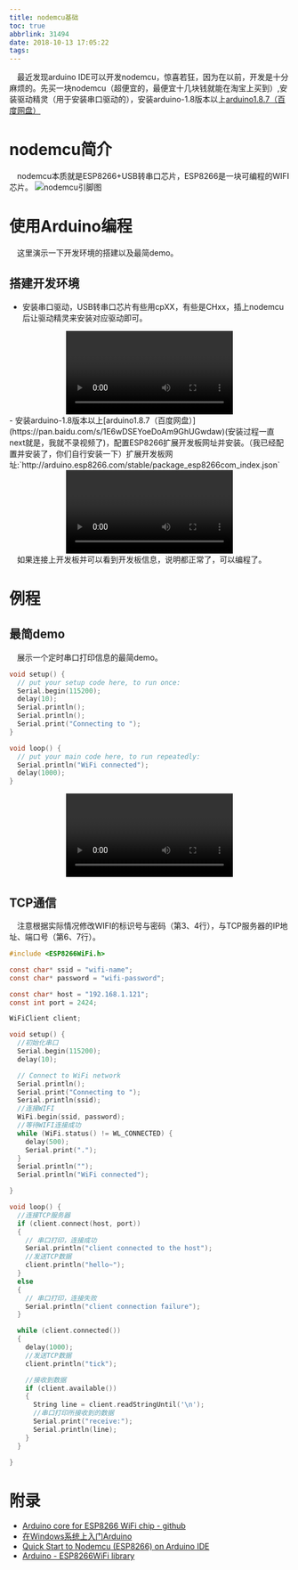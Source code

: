 ```yaml
---
title: nodemcu基础
toc: true
abbrlink: 31494
date: 2018-10-13 17:05:22
tags:
---
```


&emsp;最近发现arduino IDE可以开发nodemcu，惊喜若狂，因为在以前，开发是十分麻烦的。先买一块nodemcu（超便宜的，最便宜十几块钱就能在淘宝上买到）,安装驱动精灵（用于安装串口驱动的），安装arduino-1.8版本以上[arduino1.8.7（百度网盘）](https://pan.baidu.com/s/1E6wDSEYoeDoAm9GhUGwdaw)

# nodemcu简介
&emsp;nodemcu本质就是ESP8266+USB转串口芯片，ESP8266是一块可编程的WIFI芯片。
![nodemcu引脚图](http://ww1.sinaimg.cn/large/005BIQVbgy1fw7hir4bdrj30si0fuwmo.jpg)
# 使用Arduino编程
&emsp;这里演示一下开发环境的搭建以及最简demo。
## 搭建开发环境
- 安装串口驱动，USB转串口芯片有些用cpXX，有些是CHxx，插上nodemcu后让驱动精灵来安装对应驱动即可。
<video class="lazy" controls data-src="https://test-1251805228.cos.ap-guangzhou.myqcloud.com/%E4%BD%BF%E7%94%A8%E9%A9%B1%E5%8A%A8%E7%B2%BE%E7%81%B5%E5%AE%89%E8%A3%85%E4%B8%B2%E5%8F%A3%E9%A9%B1%E5%8A%A8.mp4" controls="controls" style="max-width: 100%; display: block; margin-left: auto; margin-right: auto;">
your browser does not support the video tag
</video>
- 安装arduino-1.8版本以上[arduino1.8.7（百度网盘）](https://pan.baidu.com/s/1E6wDSEYoeDoAm9GhUGwdaw)(安装过程一直next就是，我就不录视频了)，配置ESP8266扩展开发板网址并安装。（我已经配置并安装了，你们自行安装一下）扩展开发板网址:`http://arduino.esp8266.com/stable/package_esp8266com_index.json`
<video class="lazy" controls data-src="https://test-1251805228.cos.ap-guangzhou.myqcloud.com/nodemcu%E5%BC%80%E5%8F%91%E7%8E%AF%E5%A2%83arduino%20IDE%E9%85%8D%E7%BD%AE.mp4" controls="controls" style="max-width: 100%; display: block; margin-left: auto; margin-right: auto;">
your browser does not support the video tag
</video>
&emsp;如果连接上开发板并可以看到开发板信息，说明都正常了，可以编程了。

# 例程
## 最简demo
&emsp;展示一个定时串口打印信息的最简demo。
```c
void setup() {
  // put your setup code here, to run once:
  Serial.begin(115200);
  delay(10);
  Serial.println();
  Serial.println();
  Serial.print("Connecting to ");
}

void loop() {
  // put your main code here, to run repeatedly:
  Serial.println("WiFi connected");
  delay(1000);
}
```
<video class="lazy" controls data-src="https://test-1251805228.cos.ap-guangzhou.myqcloud.com/nodemcu%E6%9C%80%E7%AE%80demo.mp4" controls="controls" style="max-width: 100%; display: block; margin-left: auto; margin-right: auto;">
your browser does not support the video tag
</video>

## TCP通信
&emsp;注意根据实际情况修改WIFI的标识号与密码（第3、4行），与TCP服务器的IP地址、端口号（第6、7行）。

```c
#include <ESP8266WiFi.h>

const char* ssid = "wifi-name";
const char* password = "wifi-password";

const char* host = "192.168.1.121";
const int port = 2424;

WiFiClient client;

void setup() {
  //初始化串口
  Serial.begin(115200);
  delay(10);

  // Connect to WiFi network
  Serial.println();
  Serial.print("Connecting to ");
  Serial.println(ssid);
  //连接WIFI
  WiFi.begin(ssid, password);
  //等待WIFI连接成功
  while (WiFi.status() != WL_CONNECTED) {
    delay(500);
    Serial.print(".");
  }
  Serial.println("");
  Serial.println("WiFi connected");

}

void loop() {
  //连接TCP服务器
  if (client.connect(host, port))
  {
    // 串口打印，连接成功
    Serial.println("client connected to the host");
    //发送TCP数据
    client.println("hello~");
  }
  else
  {
    // 串口打印，连接失败
    Serial.println("client connection failure");
  }

  while (client.connected())
  {
    delay(1000);
    //发送TCP数据
    client.println("tick");

    //接收到数据
    if (client.available())
    {
      String line = client.readStringUntil('\n');
      //串口打印所接收到的数据
      Serial.print("receive:");
      Serial.println(line);
    }
  }

}


```



# 附录
- [Arduino core for ESP8266 WiFi chip - github](https://github.com/esp8266/Arduino)
- [在Windows系统上入门Arduino](https://www.arduino.cc/en/Guide/Windows?setlang=cn)
- [Quick Start to Nodemcu (ESP8266) on Arduino IDE](https://www.instructables.com/id/Quick-Start-to-Nodemcu-ESP8266-on-Arduino-IDE/)
- [Arduino - ESP8266WiFi library](https://github.com/esp8266/Arduino/tree/master/doc/esp8266wifi)